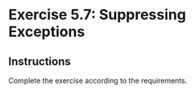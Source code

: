 # Exercise 5.7: Suppressing Exceptions

## Instructions

Complete the exercise according to the requirements.
